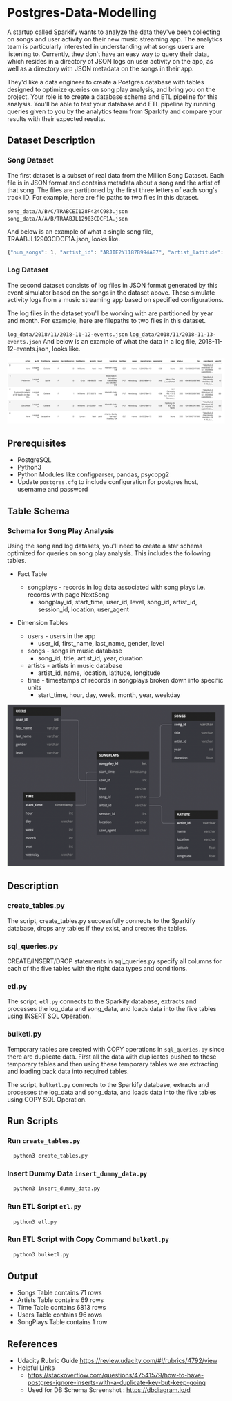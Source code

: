 # Postgres-Data-Modelling

A startup called Sparkify wants to analyze the data they've been collecting on songs and user activity on their new music streaming app. The analytics team is particularly interested in understanding what songs users are listening to. Currently, they don't have an easy way to query their data, which resides in a directory of JSON logs on user activity on the app, as well as a directory with JSON metadata on the songs in their app.

They'd like a data engineer to create a Postgres database with tables designed to optimize queries on song play analysis, and bring you on the project. Your role is to create a database schema and ETL pipeline for this analysis. You'll be able to test your database and ETL pipeline by running queries given to you by the analytics team from Sparkify and compare your results with their expected results.

## Dataset Description

### Song Dataset

The first dataset is a subset of real data from the Million Song Dataset. Each file is in JSON format and contains metadata about a song and the artist of that song. The files are partitioned by the first three letters of each song's track ID. For example, here are file paths to two files in this dataset.

`song_data/A/B/C/TRABCEI128F424C983.json`
`song_data/A/A/B/TRAABJL12903CDCF1A.json`

And below is an example of what a single song file, TRAABJL12903CDCF1A.json, looks like.

``` sh
{"num_songs": 1, "artist_id": "ARJIE2Y1187B994AB7", "artist_latitude": null, "artist_longitude": null, "artist_location": "", "artist_name": "Line Renaud", "song_id": "SOUPIRU12A6D4FA1E1", "title": "Der Kleine Dompfaff", "duration": 152.92036, "year": 0}
```

### Log Dataset

The second dataset consists of log files in JSON format generated by this event simulator based on the songs in the dataset above. These simulate activity logs from a music streaming app based on specified configurations.

The log files in the dataset you'll be working with are partitioned by year and month. For example, here are filepaths to two files in this dataset.

`log_data/2018/11/2018-11-12-events.json`
`log_data/2018/11/2018-11-13-events.json`
And below is an example of what the data in a log file, 2018-11-12-events.json, looks like.

![alt text](./images/log-data.png "Log Data")

## Prerequisites

- PostgreSQL
- Python3
- Python Modules like configparser, pandas, psycopg2
- Update `postgres.cfg` to include configuration for postgres host, username and password

## Table Schema

### Schema for Song Play Analysis

Using the song and log datasets, you'll need to create a star schema optimized for queries on song play analysis. This includes the following tables.

- Fact Table
  - songplays - records in log data associated with song plays i.e. records with page NextSong
    - songplay_id, start_time, user_id, level, song_id, artist_id, session_id, location, user_agent

- Dimension Tables
  - users - users in the app
    - user_id, first_name, last_name, gender, level
  - songs - songs in music database
    - song_id, title, artist_id, year, duration
  - artists - artists in music database
    - artist_id, name, location, latitude, longitude
  - time - timestamps of records in songplays broken down into specific units
    - start_time, hour, day, week, month, year, weekday

![alt text](./images/schema.png "Table Schema")

## Description

### create_tables.py

The script, create_tables.py successfully connects to the Sparkify database, drops any tables if they exist, and creates the tables.

### sql_queries.py

CREATE/INSERT/DROP statements in sql_queries.py specify all columns for each of the five tables with the right data types and conditions.

### etl.py

The script, `etl.py` connects to the Sparkify database, extracts and processes the log_data and song_data, and loads data into the five tables using INSERT SQL Operation.

### bulketl.py

Temporary tables are created with COPY operations in `sql_queries.py` since there are duplicate data. First all the data with duplicates pushed to these temporary tables and then using these temporary tables we are extracting and loading back data into required tables.

The script, `bulketl.py` connects to the Sparkify database, extracts and processes the log_data and song_data, and loads data into the five tables using COPY SQL Operation.

## Run Scripts

### Run `create_tables.py`

``` sh
  python3 create_tables.py
```

### Insert Dummy Data `insert_dummy_data.py`

``` sh
  python3 insert_dummy_data.py
```

### Run ETL Script `etl.py`

``` sh
  python3 etl.py
```

### Run ETL Script with Copy Command `bulketl.py`

``` sh
  python3 bulketl.py
```

## Output

- Songs Table contains 71 rows
- Artists Table contains 69 rows
- Time Table contains 6813 rows
- Users Table contains 96 rows
- SongPlays Table contains 1 row

## References

- Udacity Rubric Guide <https://review.udacity.com/#!/rubrics/4792/view>
- Helpful Links
  - <https://stackoverflow.com/questions/47541579/how-to-have-postgres-ignore-inserts-with-a-duplicate-key-but-keep-going>
  - Used for DB Schema Screenshot : <https://dbdiagram.io/d>
